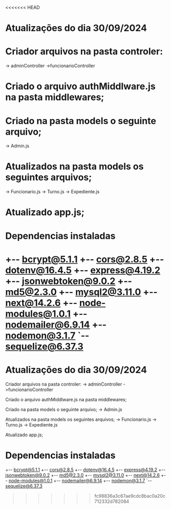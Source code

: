 <<<<<<< HEAD
# Atualizações do dia 30/09/2024

# Criador arquivos na pasta controler:
-> adminController
->funcionarioController

# Criado o arquivo authMiddlware.js na pasta middlewares;

# Criado na pasta models o seguinte arquivo;
-> Admin.js

# Atualizados na pasta models os seguintes arquivos;
-> Funcionario.js
-> Turno.js
-> Expediente.js

# Atualizado app.js; 

# Dependencias instaladas #
+-- bcrypt@5.1.1
+-- cors@2.8.5
+-- dotenv@16.4.5
+-- express@4.19.2
+-- jsonwebtoken@9.0.2
+-- md5@2.3.0
+-- mysql2@3.11.0
+-- next@14.2.6
+-- node-modules@1.0.1
+-- nodemailer@6.9.14
+-- nodemon@3.1.7
`-- sequelize@6.37.3
=======
# Atualizações do dia 30/09/2024

Criador arquivos na pasta controler:
-> adminController
->funcionarioController

Criado o arquivo authMiddlware.js na pasta middlewares;

Criado na pasta models o seguinte arquivo;
-> Admin.js

Atualizados na pasta models os seguintes arquivos;
-> Funcionario.js
-> Turno.js
-> Expediente.js

Atualizado app.js; 

# Dependencias instaladas #
+-- bcrypt@5.1.1
+-- cors@2.8.5
+-- dotenv@16.4.5
+-- express@4.19.2
+-- jsonwebtoken@9.0.2
+-- md5@2.3.0
+-- mysql2@3.11.0
+-- next@14.2.6
+-- node-modules@1.0.1
+-- nodemailer@6.9.14
+-- nodemon@3.1.7
`-- sequelize@6.37.3
>>>>>>> fc98836a3c67ae9cdc8bac0a20c712332d782084
